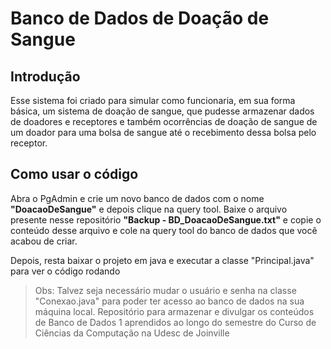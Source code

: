# Banco de Dados de Doação de Sangue

## Introdução
Esse sistema foi criado para simular como funcionaria, em sua forma básica, um sistema de doação de sangue, que pudesse armazenar dados de doadores e receptores e também ocorrências de doação de sangue de um doador para uma bolsa de sangue até o recebimento dessa bolsa pelo receptor.

## Como usar o código
Abra o PgAdmin e crie um novo banco de dados com o nome **"DoacaoDeSangue"** e depois clique na query tool. Baixe o arquivo presente nesse repositório **"Backup - BD_DoacaoDeSangue.txt"** e copie o conteúdo desse arquivo e cole na query tool do banco de dados que você acabou de criar.

Depois, resta baixar o projeto em java e executar a classe "Principal.java" para ver o código rodando

>Obs: Talvez seja necessário mudar o usuário e senha na classe "Conexao.java" para poder ter acesso ao banco de dados na sua máquina local.
Repositório para armazenar e divulgar os conteúdos de Banco de Dados 1 aprendidos ao longo do semestre do Curso de Ciências da Computação na Udesc de Joinville
